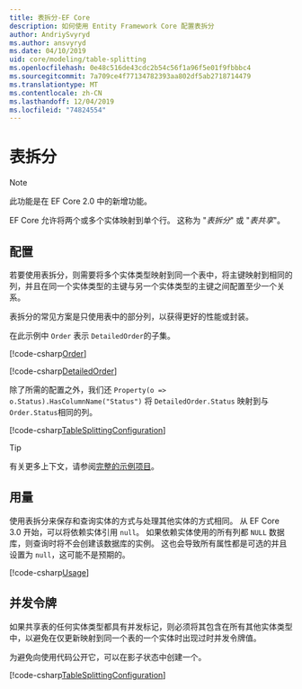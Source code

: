 ```yaml
---
title: 表拆分-EF Core
description: 如何使用 Entity Framework Core 配置表拆分
author: AndriySvyryd
ms.author: ansvyryd
ms.date: 04/10/2019
uid: core/modeling/table-splitting
ms.openlocfilehash: 0e48c516de43cdc2b54c56f1a96f5e01f9fbbbc4
ms.sourcegitcommit: 7a709ce4f77134782393aa802df5ab2718714479
ms.translationtype: MT
ms.contentlocale: zh-CN
ms.lasthandoff: 12/04/2019
ms.locfileid: "74824554"
---
```

# <a name="table-splitting"></a>表拆分

>[!NOTE]
> 此功能是在 EF Core 2.0 中的新增功能。

EF Core 允许将两个或多个实体映射到单个行。 这称为 "_表拆分_" 或 "_表共享_"。

## <a name="configuration"></a>配置

若要使用表拆分，则需要将多个实体类型映射到同一个表中，将主键映射到相同的列，并且在同一个实体类型的主键与另一个实体类型的主键之间配置至少一个关系。

表拆分的常见方案是只使用表中的部分列，以获得更好的性能或封装。

在此示例中 `Order` 表示 `DetailedOrder`的子集。

[!code-csharp[Order](../../../samples/core/Modeling/TableSplitting/Order.cs?name=Order)]

[!code-csharp[DetailedOrder](../../../samples/core/Modeling/TableSplitting/DetailedOrder.cs?name=DetailedOrder)]

除了所需的配置之外，我们还 `Property(o => o.Status).HasColumnName("Status")` 将 `DetailedOrder.Status` 映射到与 `Order.Status`相同的列。

[!code-csharp[TableSplittingConfiguration](../../../samples/core/Modeling/TableSplitting/TableSplittingContext.cs?name=TableSplitting&highlight=3)]

> [!TIP]
> 有关更多上下文，请参阅[完整的示例项目](https://github.com/aspnet/EntityFramework.Docs/tree/master/samples/core/Modeling/TableSplitting)。

## <a name="usage"></a>用量

使用表拆分来保存和查询实体的方式与处理其他实体的方式相同。 从 EF Core 3.0 开始，可以将依赖实体引用 `null`。 如果依赖实体使用的所有列都 `NULL` 数据库，则查询时将不会创建该数据库的实例。 这也会导致所有属性都是可选的并且设置为 `null`，这可能不是预期的。

[!code-csharp[Usage](../../../samples/core/Modeling/TableSplitting/Program.cs?name=Usage)]

## <a name="concurrency-tokens"></a>并发令牌

如果共享表的任何实体类型都具有并发标记，则必须将其包含在所有其他实体类型中，以避免在仅更新映射到同一个表的一个实体时出现过时并发令牌值。

为避免向使用代码公开它，可以在影子状态中创建一个。

[!code-csharp[TableSplittingConfiguration](../../../samples/core/Modeling/TableSplitting/TableSplittingContext.cs?name=ConcurrencyToken&highlight=2)]
